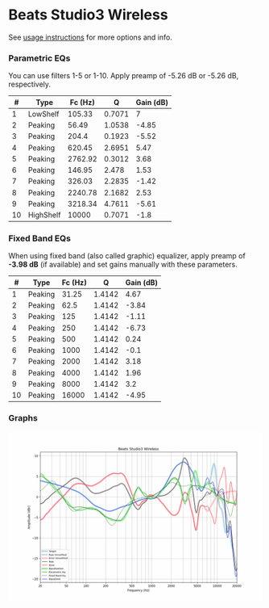 # Beats Studio3 Wireless
See [usage instructions](https://github.com/jaakkopasanen/AutoEq#usage) for more options and info.

### Parametric EQs
You can use filters 1-5 or 1-10. Apply preamp of -5.26 dB or -5.26 dB, respectively.

|   # | Type      |   Fc (Hz) |      Q |   Gain (dB) |
|-----|-----------|-----------|--------|-------------|
|   1 | LowShelf  |    105.33 | 0.7071 |        7    |
|   2 | Peaking   |     56.49 | 1.0538 |       -4.85 |
|   3 | Peaking   |    204.4  | 0.1923 |       -5.52 |
|   4 | Peaking   |    620.45 | 2.6951 |        5.47 |
|   5 | Peaking   |   2762.92 | 0.3012 |        3.68 |
|   6 | Peaking   |    146.95 | 2.478  |        1.53 |
|   7 | Peaking   |    326.03 | 2.2835 |       -1.42 |
|   8 | Peaking   |   2240.78 | 2.1682 |        2.53 |
|   9 | Peaking   |   3218.34 | 4.7611 |       -5.61 |
|  10 | HighShelf |  10000    | 0.7071 |       -1.8  |

### Fixed Band EQs
When using fixed band (also called graphic) equalizer, apply preamp of **-3.98 dB** (if available) and set gains manually with these parameters.

|   # | Type    |   Fc (Hz) |      Q |   Gain (dB) |
|-----|---------|-----------|--------|-------------|
|   1 | Peaking |     31.25 | 1.4142 |        4.67 |
|   2 | Peaking |     62.5  | 1.4142 |       -3.84 |
|   3 | Peaking |    125    | 1.4142 |       -1.11 |
|   4 | Peaking |    250    | 1.4142 |       -6.73 |
|   5 | Peaking |    500    | 1.4142 |        0.24 |
|   6 | Peaking |   1000    | 1.4142 |       -0.1  |
|   7 | Peaking |   2000    | 1.4142 |        3.18 |
|   8 | Peaking |   4000    | 1.4142 |        1.96 |
|   9 | Peaking |   8000    | 1.4142 |        3.2  |
|  10 | Peaking |  16000    | 1.4142 |       -4.95 |

### Graphs
![](./Beats%20Studio3%20Wireless.png)
